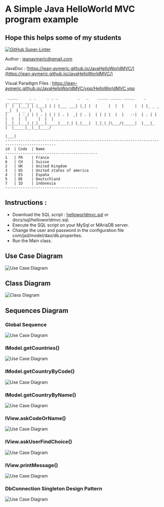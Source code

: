 # A Simple Java HelloWorld MVC program example
## Hope this helps some of my students
[![GitHub Super-Linter](https://github.com/Jean-Aymeric/JavaHelloWorldMVC/workflows/Lint%20Code%20Base/badge.svg)](https://github.com/marketplace/actions/super-linter)

Author : [jeanaymeric@gmail.com](mailto:jeanaymeric@gmail.com")

JavaDoc : [https://jean-aymeric.github.io/JavaHelloWorldMVC/](https://jean-aymeric.github.io/JavaHelloWorldMVC/)

Visual Paradigm Files : https://jean-aymeric.github.io/JavaHelloWorldMVC/vpp/HelloWorldMVC.vpp
```
 _____     _ _     _ _ _         _   _    _____ _____ _____    _             __ _____ ____  
|  |  |___| | |___| | | |___ ___| |_| |  |     |  |  |     |  | |_ _ _    __|  |  _  |    \ 
|     | -_| | | . | | | | . |  _| | . |  | | | |  |  |   --|  | . | | |  |  |  |     |  |  |
|__|__|___|_|_|___|_____|___|_| |_|___|  |_|_|_|\___/|_____|  |___|_  |  |_____|__|__|____/ 
                                                                  |___|                     
---------------------------------------------------------------------------------------------
id	| Code	| Name
------------------------------------------
1	| FR	| France
6	| CH	| Suisse
2	| UK	| United Kingdom
3	| US	| United states of america
4	| ES	| España
5	| DE	| Deutschland
7	| ID	| Indonesia
------------------------------------------
```
## Instructions :
- Download the SQL script : [helloworldmvc.sql](https://jean-aymeric.github.io/JavaHelloWorldMVC/vpp/helloworldmvc.sql) or docs/sql/helloworldmvc.sql.
- Execute the SQL script on your MySql or MAriaDB server.
- Change the user and password in the configuration file com/jad/model/dao/db.properties.
- Run the Main class.

## Use Case Diagram
![Use Case Diagram](https://jean-aymeric.github.io/JavaHelloWorldMVC/vpp/Use%20Case%20Diagram.png)

## Class Diagram
![Class Diagram](https://jean-aymeric.github.io/JavaHelloWorldMVC/vpp/Class%20Diagram.png)

## Sequences Diagram
### Global Sequence
![Use Case Diagram](https://jean-aymeric.github.io/JavaHelloWorldMVC/vpp/Global%20Sequence.png)

### IModel.getCountries()
![Use Case Diagram](https://jean-aymeric.github.io/JavaHelloWorldMVC/vpp/IModel.getCountries().png)

### IModel.getCountryByCode()
![Use Case Diagram](https://jean-aymeric.github.io/JavaHelloWorldMVC/vpp/IModel.getCountryByCode().png)

### IModel.getCountryByName()
![Use Case Diagram](https://jean-aymeric.github.io/JavaHelloWorldMVC/vpp/IModel.getCountryByName().png)

### IView.askCodeOrName()
![Use Case Diagram](https://jean-aymeric.github.io/JavaHelloWorldMVC/vpp/IView.askCodeOrName().png)

### IView.askUserFindChoice()
![Use Case Diagram](https://jean-aymeric.github.io/JavaHelloWorldMVC/vpp/IView.askUserFindChoice().png)

### IView.printMessage()
![Use Case Diagram](https://jean-aymeric.github.io/JavaHelloWorldMVC/vpp/IView.printMessage().png)

### DbConnection Singleton Design Pattern
![Use Case Diagram](https://jean-aymeric.github.io/JavaHelloWorldMVC/vpp/DbConnection%20Singleton%20Design%20Pattern.png)
